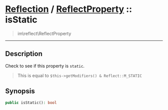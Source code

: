 # [Reflection](reflect.md) / [ReflectProperty](reflect-ReflectProperty.md) :: isStatic
 > im\reflect\ReflectProperty
____

## Description
Check to see if this property is `static`.

 > This is equal to `$this->getModifiers() & Reflect::M_STATIC`  

## Synopsis
```php
public isStatic(): bool
```
